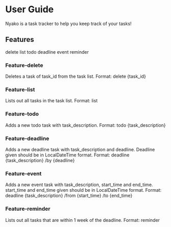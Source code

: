 # User Guide

Nyako is a task tracker to help you keep track of your tasks!

## Features 

delete
list
todo
deadline
event
reminder

### Feature-delete

Deletes a task of task_id from the task list. 
Format: delete {task_id}

### Feature-list

Lists out all tasks in the task list.
Format: list

### Feature-todo

Adds a new todo task with task_description.
Format: todo {task_description}

### Feature-deadline

Adds a new deadline task with task_description and deadline. Deadline given should be in LocalDateTime format.
Format: deadline {task_description} /by {deadline}
 
### Feature-event

Adds a new event task with task_description, start_time and end_time. start_time and end_time given should be in LocalDateTime format.
Format: deadline {task_description} /from {start_time} /to {end_time}


### Feature-reminder

Lists out all tasks that are within 1 week of the deadline.
Format: reminder
